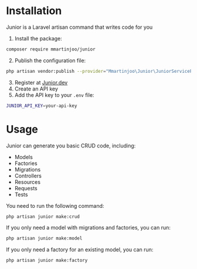 # Installation

Junior is a Laravel artisan command that writes code for you

1. Install the package:
```sh
composer require mmartinjoo/junior
```

2. Publish the configuration file:
```sh
php artisan vendor:publish --provider="Mmartinjoo\Junior\JuniorServiceProvider"
```

3. Register at [Junior.dev](https://junior.dev)
4. Create an API key
5. Add the API key to your `.env` file:
```sh
JUNIOR_API_KEY=your-api-key
```
# Usage

Junior can generate you basic CRUD code, including:
- Models
- Factories
- Migrations
- Controllers
- Resources
- Requests
- Tests

You need to run the following command:
```sh
php artisan junior make:crud
```

If you only need a model with migrations and factories, you can run:
```sh
php artisan junior make:model
```

If you only need a factory for an existing model, you can run:
```sh
php artisan junior make:factory
```
